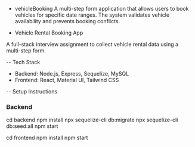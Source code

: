 - vehicleBooking
A multi-step form application that allows users to book vehicles for specific date ranges. The system validates vehicle availability and prevents booking conflicts.

- Vehicle Rental Booking App

A full-stack interview assignment to collect vehicle rental data using a multi-step form.

-- Tech Stack
- Backend: Node.js, Express, Sequelize, MySQL
- Frontend: React, Material UI, Tailwind CSS

-- Setup Instructions

### Backend
cd backend
npm install
npx sequelize-cli db:migrate
npx sequelize-cli db:seed:all
npm start

cd frontend
npm install
npm start
